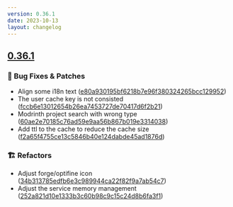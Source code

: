 ```yaml
---
version: 0.36.1
date: 2023-10-13
layout: changelog
---
```

## [0.36.1](#0.36.1)
### 🐛 Bug Fixes & Patches

- Align some i18n text ([e80a930195bf6218b7e96f380324265bcc129952](https://github.com/Voxelum/x-minecraft-launcher/commit/e80a930195bf6218b7e96f380324265bcc129952))
- The user cache key is not consisted ([fccb6e13012654b26ea7453727de70417d6f2b21](https://github.com/Voxelum/x-minecraft-launcher/commit/fccb6e13012654b26ea7453727de70417d6f2b21))
- Modrinth project search with wrong type ([60ae2e70185c76ad59e9aa56b867b019e3314038](https://github.com/Voxelum/x-minecraft-launcher/commit/60ae2e70185c76ad59e9aa56b867b019e3314038))
- Add ttl to the cache to reduce the cache size ([f2a65f4755ce13c5846b40e124dabde45ad1876d](https://github.com/Voxelum/x-minecraft-launcher/commit/f2a65f4755ce13c5846b40e124dabde45ad1876d))
### 🏗️ Refactors

- Adjust forge/optifine icon ([34b313785edfb6e3c989944ca22f82f9a7ab54c7](https://github.com/Voxelum/x-minecraft-launcher/commit/34b313785edfb6e3c989944ca22f82f9a7ab54c7))
- Adjust the service memory management ([252a821d10e1333b3c60b98c9c15c24d8b6fa3f1](https://github.com/Voxelum/x-minecraft-launcher/commit/252a821d10e1333b3c60b98c9c15c24d8b6fa3f1))
